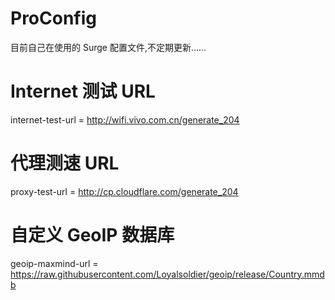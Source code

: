 # ProConfig
目前自己在使用的 Surge 配置文件,不定期更新......

# Internet 测试 URL
internet-test-url = http://wifi.vivo.com.cn/generate_204
# 代理测速 URL
proxy-test-url = http://cp.cloudflare.com/generate_204
# 自定义 GeoIP 数据库
geoip-maxmind-url = https://raw.githubusercontent.com/Loyalsoldier/geoip/release/Country.mmdb
